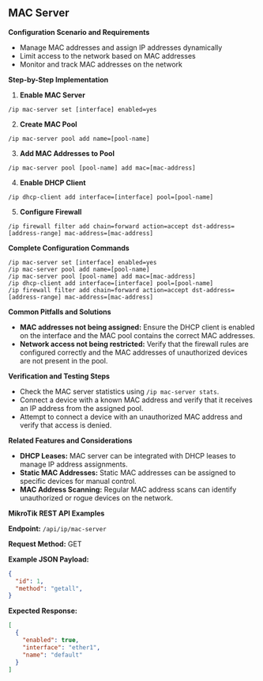 ## MAC Server

**Configuration Scenario and Requirements**

* Manage MAC addresses and assign IP addresses dynamically
* Limit access to the network based on MAC addresses
* Monitor and track MAC addresses on the network

**Step-by-Step Implementation**

1. **Enable MAC Server**

```
/ip mac-server set [interface] enabled=yes
```

2. **Create MAC Pool**

```
/ip mac-server pool add name=[pool-name]
```

3. **Add MAC Addresses to Pool**

```
/ip mac-server pool [pool-name] add mac=[mac-address]
```

4. **Enable DHCP Client**

```
/ip dhcp-client add interface=[interface] pool=[pool-name]
```

5. **Configure Firewall**

```
/ip firewall filter add chain=forward action=accept dst-address=[address-range] mac-address=[mac-address]
```

**Complete Configuration Commands**

```
/ip mac-server set [interface] enabled=yes
/ip mac-server pool add name=[pool-name]
/ip mac-server pool [pool-name] add mac=[mac-address]
/ip dhcp-client add interface=[interface] pool=[pool-name]
/ip firewall filter add chain=forward action=accept dst-address=[address-range] mac-address=[mac-address]
```

**Common Pitfalls and Solutions**

* **MAC addresses not being assigned:** Ensure the DHCP client is enabled on the interface and the MAC pool contains the correct MAC addresses.
* **Network access not being restricted:** Verify that the firewall rules are configured correctly and the MAC addresses of unauthorized devices are not present in the pool.

**Verification and Testing Steps**

* Check the MAC server statistics using `/ip mac-server stats`.
* Connect a device with a known MAC address and verify that it receives an IP address from the assigned pool.
* Attempt to connect a device with an unauthorized MAC address and verify that access is denied.

**Related Features and Considerations**

* **DHCP Leases:** MAC server can be integrated with DHCP leases to manage IP address assignments.
* **Static MAC Addresses:** Static MAC addresses can be assigned to specific devices for manual control.
* **MAC Address Scanning:** Regular MAC address scans can identify unauthorized or rogue devices on the network.

**MikroTik REST API Examples**

**Endpoint:** `/api/ip/mac-server`

**Request Method:** GET

**Example JSON Payload:**

```json
{
  "id": 1,
  "method": "getall",
}
```

**Expected Response:**

```json
[
  {
    "enabled": true,
    "interface": "ether1",
    "name": "default"
  }
]
```